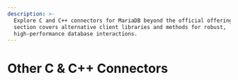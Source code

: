 ```yaml
---
description: >-
  Explore C and C++ connectors for MariaDB beyond the official offerings. This
  section covers alternative client libraries and methods for robust,
  high-performance database interactions.
---
```


# Other C & C++ Connectors

